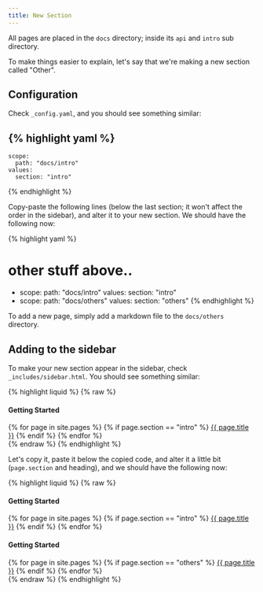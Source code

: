 ```yaml
---
title: New Section
---
```


All pages are placed in the `docs` directory; inside its `api` and `intro` sub directory.

To make things easier to explain, let's say that we're making a new section called "Other".

## Configuration

Check `_config.yaml`, and you should see something similar:

{% highlight yaml %}
  -
    scope:
      path: "docs/intro"
    values:
      section: "intro"
{% endhighlight %}

Copy-paste the following lines (below the last section; it won't affect the order in the sidebar), and alter it to your new section. We should have the following now:

{% highlight yaml %}
# other stuff above..
  -
    scope:
      path: "docs/intro"
    values:
      section: "intro"
  -
    scope:
      path: "docs/others"
    values:
      section: "others"
{% endhighlight %}

To add a new page, simply add a markdown file to the `docs/others` directory.

## Adding to the sidebar

To make your new section appear in the sidebar, check `_includes/sidebar.html`. You should see something similar:

{% highlight liquid %}
  {% raw %}
<section>
  <h4 class="heading -bordered"> Getting Started </h4>
  {% for page in site.pages %}
    {% if page.section == "intro" %}
      <a href="{{ page.url | prepend: site.baseurl }}">{{ page.title }}</a>
    {% endif %}
  {% endfor %}
</section>
  {% endraw %}
{% endhighlight %}

Let's copy it, paste it below the copied code, and alter it a little bit (`page.section` and heading), and we should have the following now:

{% highlight liquid %}
  {% raw %}
<section>
  <h4 class="heading -bordered"> Getting Started </h4>
  {% for page in site.pages %}
    {% if page.section == "intro" %}
      <a href="{{ page.url | prepend: site.baseurl }}">{{ page.title }}</a>
    {% endif %}
  {% endfor %}
</section>

<section>
  <h4 class="heading -bordered"> Getting Started </h4>
  {% for page in site.pages %}
    {% if page.section == "others" %}
      <a href="{{ page.url | prepend: site.baseurl }}">{{ page.title }}</a>
    {% endif %}
  {% endfor %}
</section>
  {% endraw %}
{% endhighlight %}
